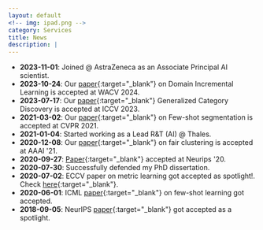 ```yaml
---
layout: default
<!-- img: ipad.png -->
category: Services
title: News
description: |
---
```

 - **2023-11-01**: Joined @ AstraZeneca as an Associate Principal AI scientist.
 - **2023-10-24**: Our [paper](https://arxiv.org/pdf/2307.05707.pdf){:target="_blank"} on Domain Incremental Learning is accepted at WACV 2024.
 - **2023-07-17**: Our [paper](https://openaccess.thecvf.com/content/ICCV2023/html/Chiaroni_Parametric_Information_Maximization_for_Generalized_Category_Discovery_ICCV_2023_paper.html){:target="_blank"} Generalized Category Discovery is accepted at ICCV 2023.
 - **2021-03-02**: Our [paper](https://arxiv.org/pdf/2012.06166.pdf){:target="_blank"} on Few-shot segmentation is accepted at CVPR 2021.
 - **2021-01-04**: Started working as a Lead R&T (AI) @ Thales.
 - **2020-12-08**: Our [paper](https://arxiv.org/pdf/1906.08207.pdf){:target="_blank"} on fair clustering is accepted at AAAI '21.
 - **2020-09-27**: [Paper](https://arxiv.org/pdf/2008.11297.pdf){:target="_blank"} accepted at Neurips '20.
 - **2020-07-30**: Successfully defended my PhD dissertation.
 - **2020-07-02**: ECCV paper on metric learning got accepted as spotlight!. Check [here](https://arxiv.org/pdf/2003.08983.pdf){:target="_blank"}.
 - **2020-06-01**: ICML [paper](https://arxiv.org/pdf/2006.15486.pdf){:target="_blank"} on few-shot learning got accepted.
 - **2018-09-05**: NeurIPS [paper](https://arxiv.org/pdf/1810.13044.pdf){:target="_blank"} got accepted as a spotlight.
 <!-- - **2017-09-05**: Defended PhD thesis proposal successfully. -->
 <!-- - **2016-05-01**: Started PhD studies supervised by [Prof. Ismail Ben Ayed](https://profs.etsmtl.ca/ibenayed/). -->